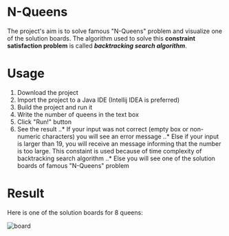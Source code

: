 # N-Queens
The project's aim is to solve famous "N-Queens" problem and visualize one of the solution boards.
The algorithm used to solve this **constraint satisfaction problem** is called **_backtracking search algorithm_**.
# Usage
1. Download the project
2. Import the project to a Java IDE (Intellij IDEA is preferred)
3. Build the project and run it
4. Write the number of queens in the text box 
5. Click "Run!" button
6. See the result
    ..* If your input was not correct (empty box or non-numeric characters) you will see an error message
    ..* Else if your input is larger than 19, you will receive an message informing that the number is too large. This constaint is used because of time complexity of backtracking search algorithm
    ..* Else you will see one of the solution boards of famous "N-Queens" problem
# Result
Here is one of the solution boards for 8 queens:

![board]

[board]: http://i.imgur.com/3uZ6h81.png
